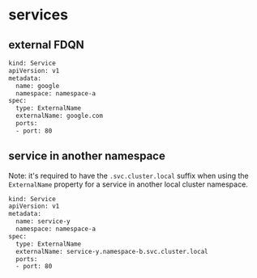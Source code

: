 # services

## external FDQN
```sh
kind: Service
apiVersion: v1
metadata:
  name: google
  namespace: namespace-a
spec:
  type: ExternalName
  externalName: google.com
  ports:
  - port: 80
```

## service in another namespace
Note: it's required to have the `.svc.cluster.local` suffix when using the `ExternalName` property for a service in another local cluster namespace.
```sh
kind: Service
apiVersion: v1
metadata:
  name: service-y
  namespace: namespace-a
spec:
  type: ExternalName
  externalName: service-y.namespace-b.svc.cluster.local
  ports:
  - port: 80
```
